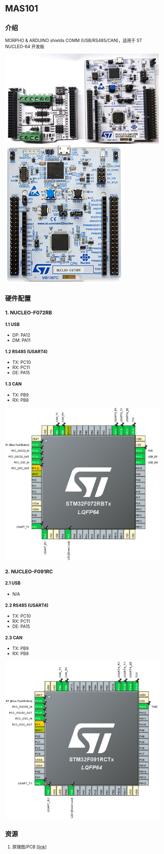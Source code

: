 # MAS101

## 介绍
MORPHO & ARDUINO shields COMM (USB/RS485/CAN)，适用于 ST NUCLEO-64 开发板

![image](mas101.png) ![image](nucleo-64.png)

## 硬件配置
### 1. NUCLEO-F072RB 
#### 1.1 USB  
* DP: PA12  
* DM: PA11  

#### 1.2 RS485 (USART4)  
* TX: PC10  
* RX: PC11  
* DE: PA15  
		
#### 1.3 CAN  
* TX: PB9  
* RX: PB8  
		
![image](NUCLEO-F072RB.png)

### 2. NUCLEO-F091RC 
#### 2.1 USB
* N/A

#### 2.2 RS485 (USART4)
* TX: PC10
* RX: PC11
* DE: PA15
		
#### 2.3 CAN
* TX: PB9
* RX: PB8
		
![image](NUCLEO-F091RC.png)

## 资源
1.  原理图/PCB [[link]](https://gitee.com/ibotx/mas/tree/master/MAS101/HW/V1.0)

